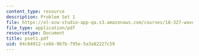 ```yaml
---
content_type: resource
description: Problem Set 1
file: https://ol-ocw-studio-app-qa.s3.amazonaws.com/courses/18-327-wavelets-filter-banks-and-applications-spring-2003/04c04912cebb9b7b795e5a3a82227c59_pset1.pdf
file_type: application/pdf
resourcetype: Document
title: pset1.pdf
uid: 04c04912-cebb-9b7b-795e-5a3a82227c59
---
```

